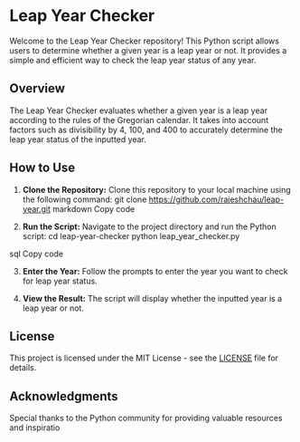 # Leap Year Checker

Welcome to the Leap Year Checker repository! This Python script allows users to determine whether a given year is a leap year or not. It provides a simple and efficient way to check the leap year status of any year.

## Overview

The Leap Year Checker evaluates whether a given year is a leap year according to the rules of the Gregorian calendar. It takes into account factors such as divisibility by 4, 100, and 400 to accurately determine the leap year status of the inputted year.

## How to Use

1. **Clone the Repository:** Clone this repository to your local machine using the following command:
git clone https://github.com/rajeshchau/leap-year.git
markdown
Copy code

2. **Run the Script:** Navigate to the project directory and run the Python script:
cd leap-year-checker
python leap_year_checker.py

sql
Copy code

3. **Enter the Year:** Follow the prompts to enter the year you want to check for leap year status. 

4. **View the Result:** The script will display whether the inputted year is a leap year or not.

## License

This project is licensed under the MIT License - see the [LICENSE](LICENSE) file for details.

## Acknowledgments

Special thanks to the Python community for providing valuable resources and inspiratio
